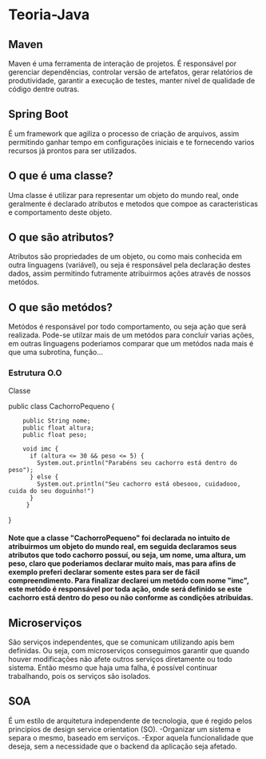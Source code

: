 # Teoria-Java

## Maven

Maven é uma ferramenta de interação de projetos. É responsável por gerenciar dependências, controlar versão de artefatos, gerar relatórios de produtividade, garantir a execução de testes, manter nível de qualidade de código dentre outras.

## Spring Boot

É um framework que agiliza o processo de criação de arquivos, assim permitindo ganhar tempo em configurações iniciais e te fornecendo varios recursos já prontos para ser utilizados. 

## O que é uma classe?

Uma classe é utilizar para representar um objeto do mundo real, onde geralmente é declarado atributos e metodos que compoe as caracteristicas e comportamento deste objeto.

## O que são atributos?

Atributos são propriedades de um objeto, ou como mais conhecida em outra linguagens (variável), ou seja é responsável pela declaração destes dados, assim permitindo futramente atribuirmos ações através de nossos metódos.

## O que são metódos?

Metódos é responsável por todo comportamento, ou seja ação que será realizada. Pode-se utilzar mais de um metódos para concluír varias ações, em outras linguagens poderiamos comparar que um metódos nada mais é que uma subrotina, função...

### Estrutura O.O

  Classe
  
  public class CachorroPequeno {
      
        public String nome;
        public float altura;
        public float peso;
        
        void imc {
          if (altura <= 30 && peso <= 5) {
            System.out.println("Parabéns seu cachorro está dentro do peso");
          } else {
            System.out.println("Seu cachorro está obesooo, cuidadooo, cuida do seu doguinho!")
          }
         }
   }
  
 #### Note que a classe "CachorroPequeno" foi declarada no intuito de atribuirmos um objeto do mundo real, em seguida declaramos seus atributos que todo cachorro possuí, ou seja, um nome, uma altura, um peso, claro que poderiamos declarar muito mais, mas para afins de exemplo preferi declarar somente estes para ser de fácil compreendimento. Para finalizar declarei um metódo com nome "imc", este metódo é responsável por toda ação, onde será definido se este cachorro está dentro do peso ou não conforme as condições atribuidas. 

## Microserviços

São serviços independentes, que se comunicam utilizando apis bem definidas. Ou seja, com microserviços conseguimos garantir que quando houver modificações não afete outros serviços diretamente ou todo sistema. Então mesmo que haja uma falha, é possível continuar trabalhando, pois os serviços são isolados.

## SOA

É um estilo de arquitetura independente de tecnologia, que é regido pelos principios de design service orientation (SO).
-Organizar um sistema e separa o mesmo, baseado em serviços.
-Expor aquela funcionalidade que deseja, sem a necessidade que o backend da aplicação seja afetado.
